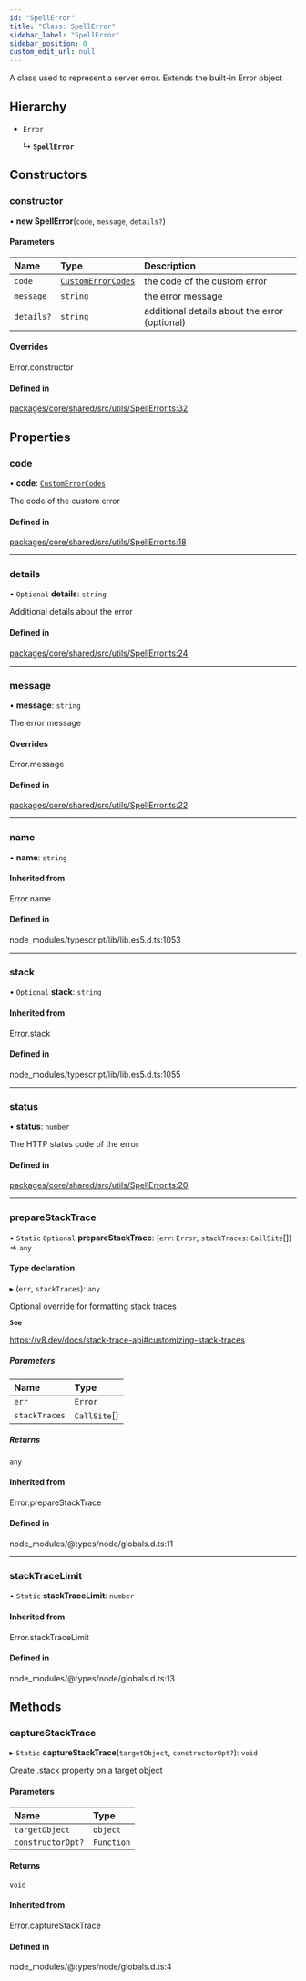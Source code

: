 ```yaml
---
id: "SpellError"
title: "Class: SpellError"
sidebar_label: "SpellError"
sidebar_position: 0
custom_edit_url: null
---
```


A class used to represent a server error. Extends the built-in Error object

## Hierarchy

- `Error`

  ↳ **`SpellError`**

## Constructors

### constructor

• **new SpellError**(`code`, `message`, `details?`)

#### Parameters

| Name | Type | Description |
| :------ | :------ | :------ |
| `code` | [`CustomErrorCodes`](../#customerrorcodes) | the code of the custom error |
| `message` | `string` | the error message |
| `details?` | `string` | additional details about the error (optional) |

#### Overrides

Error.constructor

#### Defined in

[packages/core/shared/src/utils/SpellError.ts:32](https://github.com/Oneirocom/Magick/blob/0b84928f/packages/core/shared/src/utils/SpellError.ts#L32)

## Properties

### code

• **code**: [`CustomErrorCodes`](../#customerrorcodes)

The code of the custom error

#### Defined in

[packages/core/shared/src/utils/SpellError.ts:18](https://github.com/Oneirocom/Magick/blob/0b84928f/packages/core/shared/src/utils/SpellError.ts#L18)

___

### details

• `Optional` **details**: `string`

Additional details about the error

#### Defined in

[packages/core/shared/src/utils/SpellError.ts:24](https://github.com/Oneirocom/Magick/blob/0b84928f/packages/core/shared/src/utils/SpellError.ts#L24)

___

### message

• **message**: `string`

The error message

#### Overrides

Error.message

#### Defined in

[packages/core/shared/src/utils/SpellError.ts:22](https://github.com/Oneirocom/Magick/blob/0b84928f/packages/core/shared/src/utils/SpellError.ts#L22)

___

### name

• **name**: `string`

#### Inherited from

Error.name

#### Defined in

node_modules/typescript/lib/lib.es5.d.ts:1053

___

### stack

• `Optional` **stack**: `string`

#### Inherited from

Error.stack

#### Defined in

node_modules/typescript/lib/lib.es5.d.ts:1055

___

### status

• **status**: `number`

The HTTP status code of the error

#### Defined in

[packages/core/shared/src/utils/SpellError.ts:20](https://github.com/Oneirocom/Magick/blob/0b84928f/packages/core/shared/src/utils/SpellError.ts#L20)

___

### prepareStackTrace

▪ `Static` `Optional` **prepareStackTrace**: (`err`: `Error`, `stackTraces`: `CallSite`[]) => `any`

#### Type declaration

▸ (`err`, `stackTraces`): `any`

Optional override for formatting stack traces

**`See`**

https://v8.dev/docs/stack-trace-api#customizing-stack-traces

##### Parameters

| Name | Type |
| :------ | :------ |
| `err` | `Error` |
| `stackTraces` | `CallSite`[] |

##### Returns

`any`

#### Inherited from

Error.prepareStackTrace

#### Defined in

node_modules/@types/node/globals.d.ts:11

___

### stackTraceLimit

▪ `Static` **stackTraceLimit**: `number`

#### Inherited from

Error.stackTraceLimit

#### Defined in

node_modules/@types/node/globals.d.ts:13

## Methods

### captureStackTrace

▸ `Static` **captureStackTrace**(`targetObject`, `constructorOpt?`): `void`

Create .stack property on a target object

#### Parameters

| Name | Type |
| :------ | :------ |
| `targetObject` | `object` |
| `constructorOpt?` | `Function` |

#### Returns

`void`

#### Inherited from

Error.captureStackTrace

#### Defined in

node_modules/@types/node/globals.d.ts:4
